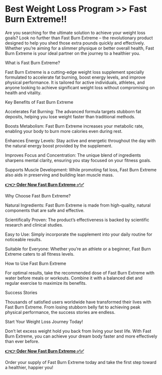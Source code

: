 # Best Weight Loss Program >> Fast Burn Extreme!!

Are you searching for the ultimate solution to achieve your weight loss goals? Look no further than Fast Burn Extreme – the revolutionary product designed to help you shed those extra pounds quickly and effectively. Whether you’re aiming for a slimmer physique or better overall health, Fast Burn Extreme is your ideal partner on the journey to a healthier you.

What is Fast Burn Extreme?

Fast Burn Extreme is a cutting-edge weight loss supplement specially formulated to accelerate fat burning, boost energy levels, and improve physical performance. It is tailored for active individuals, athletes, and anyone looking to achieve significant weight loss without compromising on health and vitality.

Key Benefits of Fast Burn Extreme

Accelerates Fat Burning: The advanced formula targets stubborn fat deposits, helping you lose weight faster than traditional methods.

Boosts Metabolism: Fast Burn Extreme increases your metabolic rate, enabling your body to burn more calories even during rest.

Enhances Energy Levels: Stay active and energetic throughout the day with the natural energy boost provided by the supplement.

Improves Focus and Concentration: The unique blend of ingredients sharpens mental clarity, ensuring you stay focused on your fitness goals.

Supports Muscle Development: While promoting fat loss, Fast Burn Extreme also aids in preserving and building lean muscle mass.

[**👉👉 Oder Now Fast Burn Extreme ✅✅**](https://nplink.net/w96zhw0j)

Why Choose Fast Burn Extreme?

Natural Ingredients: Fast Burn Extreme is made from high-quality, natural components that are safe and effective.

Scientifically Proven: The product’s effectiveness is backed by scientific research and clinical studies.

Easy to Use: Simply incorporate the supplement into your daily routine for noticeable results.

Suitable for Everyone: Whether you’re an athlete or a beginner, Fast Burn Extreme caters to all fitness levels.

How to Use Fast Burn Extreme

For optimal results, take the recommended dose of Fast Burn Extreme with water before meals or workouts. Combine it with a balanced diet and regular exercise to maximize its benefits.

Success Stories

Thousands of satisfied users worldwide have transformed their lives with Fast Burn Extreme. From losing stubborn belly fat to achieving peak physical performance, the success stories are endless.

Start Your Weight Loss Journey Today!

Don’t let excess weight hold you back from living your best life. With Fast Burn Extreme, you can achieve your dream body faster and more effectively than ever before.

[**👉👉 Oder Now Fast Burn Extreme ✅✅**](https://nplink.net/w96zhw0j)

Order your supply of Fast Burn Extreme today and take the first step toward a healthier, happier you!
